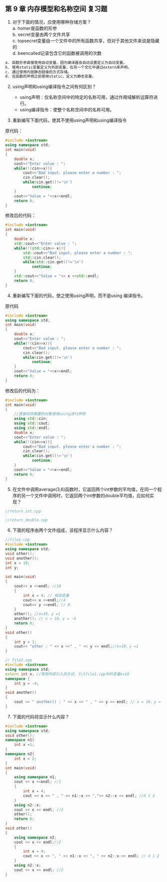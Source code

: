 ## 第 9 章 内存模型和名称空间 复习题

1. 对于下面的情况，应使用哪种存储方案？<br>
a. homer是函数的形参<br>
b. secret变量由两个文件共享<br>
c. topsecret变量由一个文件中的所有函数共享，但对于其他文件来说是隐藏的<br>
d. beencalled记录包含它的函数被调用的次数<br>
```md
a. 函数形参直接使用自动变量，因为编译器会自动设置定义为自动变量。
b. 使用static变量定义为外部变量，在另一个文化中通过extern来声明。
c. 通过使用内部静态链接的方式存储。
d. 在函数的声明之前使用static，定义为静态变量。
```

2. using声明和using编译指令之间有何区别？
    - using声明：仅名称空间中的特定的名称可用，通过作用域解析运算符进行。
    - using编译指令：使整个名称空间中的名称可用。

3. 重新编写下面代码，使其不使用using声明和using编译指令

原代码：
```cpp
#include <iostream>
using namespace std;
int main(void)
{
    double x;
    cout<<"Enter value : ";
    while(!(cin>>x)){
        cout<<"Bad input. please enter a number : ";
        cin.clear();
        while(cin.get()!='\n')
            continue;
    }
    cout<<"Value = "<<x<<endl;
    return 0;
}
```

修改后的代码：
```cpp
#include <iostream>
int main(void)
{
    double x;
    std::cout<<"Enter value : ";
    while(!(std::cin>> x)){
        std::cout<<"Bad input. please enter a number : ";
        std::cin.clear();
        while(std::cin.get()!='\n')
            continue;
    }
    std::cout<<"Value = "<< x <<std::endl;
    return 0;
}
```

4. 重新编写下面的代码，使之使用using声明，而不是using 编译指令。

原代码
```cpp
#include <iostream>
using namespace std;
int main(void)
{
    double x;
    cout<<"Enter value : ";
    while(!(cin>>x)){
        cout<<"Bad input. please enter a number : ";
        cin.clear();
        while(cin.get()!='\n')
            continue;
    }
    cout<<"Value = "<<x<<endl;
    return 0;
}
```
修改后的代码为：
```cpp
#include <iostream>
int main(void)
{
    //直接将所需要的对象使用using进行声明
    using std::cin;
    using std::cout;
    using std::endl;
    double x;
    cout<<"Enter value : ";
    while(!(cin>>x)){
        cout<<"Bad input. please enter a number : ";
        cin.clear();
        while(cin.get()!='\n')
            continue;
    }
    cout<<"Value = "<<x<<endl;
    return 0;
}
```
5. 在文件中调用average(3,6)函数时，它返回两个int参数的平均值，在同一个程序的另一个文件中调用时，它返回两个int参数的double平均值，应如何实现？
```cpp
//return_int.cpp

//return_double.cpp

```


6. 下面的程序由两个文件组成，该程序显示什么内容？
```cpp
//file1.cpp
#include <iostream>
using namespace std;
void other();
void another();
int x = 10;
int y;
 
int main(void)
{
    cout<< x <<endl; //10
    {
        int x = 4; // 局部变量
        cout<< x <<endl;//4
        cout<< y <<endl; // 0
    }
    other(); //x=10，y =1
    another(); // x = 10，y = -4
    return 0;
}
void other()
{
    int y = 1;
    cout<< "other : " << x <<" , " << y << endl;//x=10，y =1
}

// file2.cpp
#include <iostream>
using namespace std;
extern int x; //使用外部引入的方式，引入file1.cpp中的变量x=10
namespace {
    int y = -4;
}
void another()
{
    cout << " another() : " << x << " , " << y << endl; // x = 10，y = -4
}
```

7. 下面的代码将显示什么内容？
```cpp
#include <iostream>
using namespace std;
void other();
namespace n1{
    int x =1;
}
namespace n2{
    int x = 2;
}
int main(void)
{
    using namespace n1;
    cout << x <<endl; //1
    {
        int x = 4;
        cout << x << " , " << n1::x << ","<< n2::x << endl; //4 1 2
    }
    using n2::x;
    cout << x << endl; //2
    other();
    return 0;
}
void other()
{
    using namespace n2;
    cout << x << endl;//2
    {
        int x = 4;
        cout << x << ", " << n1::x << ", " << n2::x << endl; // 4 1 2
    }
    using n2::x;
    cout << x << endl; //2
}
```


